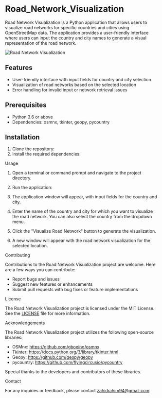 # Road_Network_Visualization


Road Network Visualization is a Python application that allows users to visualize road networks for specific countries and cities using OpenStreetMap data. The application provides a user-friendly interface where users can input the country and city names to generate a visual representation of the road network.

![Road Network Visualization](screenshot.png)

## Features

- User-friendly interface with input fields for country and city selection
- Visualization of road networks based on the selected location
- Error handling for invalid input or network retrieval issues

## Prerequisites

- Python 3.6 or above
- Dependencies: osmnx, tkinter, geopy, pycountry

## Installation

1. Clone the repository:
2. Install the required dependencies:

Usage

1. Open a terminal or command prompt and navigate to the project directory.

2. Run the application:


3. The application window will appear, with input fields for the country and city.

4. Enter the name of the country and city for which you want to visualize the road network. You can also select the country from the dropdown menu.

5. Click the "Visualize Road Network" button to generate the visualization.

6. A new window will appear with the road network visualization for the selected location.

Contributing

Contributions to the Road Network Visualization project are welcome. Here are a few ways you can contribute:

- Report bugs and issues
- Suggest new features or enhancements
- Submit pull requests with bug fixes or feature implementations

License

The Road Network Visualization project is licensed under the MIT License. See the [LICENSE](LICENSE) file for more information.

Acknowledgements

The Road Network Visualization project utilizes the following open-source libraries:

- OSMnx: https://github.com/gboeing/osmnx
- Tkinter: https://docs.python.org/3/library/tkinter.html
- Geopy: https://github.com/geopy/geopy
- pycountry: https://github.com/flyingcircusio/pycountry

Special thanks to the developers and contributors of these libraries.

Contact

For any inquiries or feedback, please contact zahidrahim94@gmail.com






